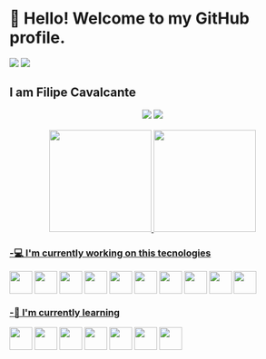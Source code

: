 <!-- ### Hi there 👋

<!--
**lipscheech/lipscheech** is a ✨ _special_ ✨ repository because its `README.md` (this file) appears on your GitHub profile.

Here are some ideas to get you started:

- 🔭 I’m currently working on ...
- 🌱 I’m currently learning ...
- 👯 I’m looking to collaborate on ...
- 🤔 I’m looking for help with ...
- 💬 Ask me about ...
- 📫 How to reach me: ...
- 😄 Pronouns: ...
- ⚡ Fun fact: ...
-->

# 👋 Hello! Welcome to my GitHub profile.

<div>
  <img src="https://komarev.com/ghpvc/?username=lipscheech&color=green"/>
  <img src="https://badges.pufler.dev/commits/yearly/lipscheech"/>
</div>

## I am Filipe Cavalcante


  <div align="center">
    <a href="https://www.linkedin.com/in/lipscheech/" target="_blank"><img src="https://img.shields.io/badge/-LinkedIn-%230077B5?style=for-the-badge&logo=linkedin&logoColor=white" target="_blank"></a> 
    <a href="mailto:cavalcante.filipe97@gmail.com"><img src="https://img.shields.io/badge/-Gmail-%23333?style=for-the-badge&logo=gmail&logoColor=white" target="_blank"></a>
  </div>
&nbsp;
<div align="center">
  <a href="https://github.com/lipscheech">
<!--   <img height="180em" src="https://github-readme-stats.vercel.app/api?username=s7Thiago&show_icons=true&theme=blue-green&include_all_commits=true&count_private=true"/> -->
  <img height="180em" src="https://github-readme-streak-stats.herokuapp.com/?user=lipscheech&theme=blue-green"/>
  <img height="180em" src="https://github-readme-stats.vercel.app/api/top-langs/?username=lipscheech&layout=compact&langs_count=7&theme=blue-green"/>
</div>

### -💻 I'm currently working on this tecnologies
  <div align="center" style="display: inline-block">
            <img src="https://cdn.jsdelivr.net/gh/devicons/devicon/icons/java/java-original.svg" height=40 width=40 align="center" />
            <img src="https://cdn.jsdelivr.net/gh/devicons/devicon/icons/spring/spring-original.svg" height=40 width=40 align="center" />
            <img src="https://cdn.jsdelivr.net/gh/devicons/devicon/icons/angularjs/angularjs-original.svg" height=40 width=40 align="center" />
            <img src="https://cdn.jsdelivr.net/gh/devicons/devicon/icons/javascript/javascript-plain.svg" height=40 width=40 align="center" />
            <img src="https://cdn.jsdelivr.net/gh/devicons/devicon/icons/typescript/typescript-plain.svg" height=40 width=40 align="center" />
            <img src="https://cdn.jsdelivr.net/gh/devicons/devicon/icons/bootstrap/bootstrap-original.svg" height=40 width=40 align="center" />
            <img src="https://cdn.jsdelivr.net/gh/devicons/devicon/icons/html5/html5-plain-wordmark.svg" height=40 width=40 align="center" />
            <img src="https://cdn.jsdelivr.net/gh/devicons/devicon/icons/css3/css3-plain-wordmark.svg" height=40 width=40 align="center" />
            <img src="https://cdn.jsdelivr.net/gh/devicons/devicon/icons/sass/sass-original.svg" height=40 width=40 align="center"/>
            <img src="https://cdn.jsdelivr.net/gh/devicons/devicon/icons/gitlab/gitlab-original.svg" height=40 width=40 align="center" />
          
  </div>
  
  
 ### -📖 I'm currently learning

  <div align="center" style="display: inline-block">
            <img src="https://cdn.jsdelivr.net/gh/devicons/devicon/icons/linux/linux-original.svg" height=40 width=40 align="center"/>
            <img src="https://cdn.jsdelivr.net/gh/devicons/devicon/icons/docker/docker-original.svg" height=40 width=40 align="center"/>
            <img src="https://cdn.jsdelivr.net/gh/devicons/devicon/icons/vagrant/vagrant-original.svg" height=40 width=40 align="center"/>
            <img src="https://cdn.jsdelivr.net/gh/devicons/devicon/icons/jenkins/jenkins-plain.svg" height=40 width=40 align="center"/>
            <img src="https://cdn.jsdelivr.net/gh/devicons/devicon/icons/ansible/ansible-original.svg" height=40 width=40 align="center"/>
            <img src="https://cdn.jsdelivr.net/gh/devicons/devicon/icons/bash/bash-original.svg" height=40 width=40 align="center"/>
            <img src="https://cdn.jsdelivr.net/gh/devicons/devicon/icons/vim/vim-original.svg" height=40 width=40 align="center"/>
  </div>
